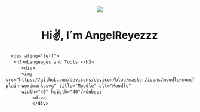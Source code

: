 <div id="header" align="center">
  <img src="https://media.giphy.com/media/kBi5S9oHVsHopUwvc1/giphy.gif" width="400"/>
    <h1 align="center">Hi✌, I´m AngelReyezzz</h1>
      </div> 
      
      <div aling="left">
       <h3>⚙️Languages and Tools:</h3>
          <div>
          <img src="https://github.com/devicons/devicon/blob/master/icons/moodle/moodle-plain-wordmark.svg" title="Moodle" alt="Moodle"
          width="40" heigth="40"/>&nbsp;
              <div>
              </div>
           

